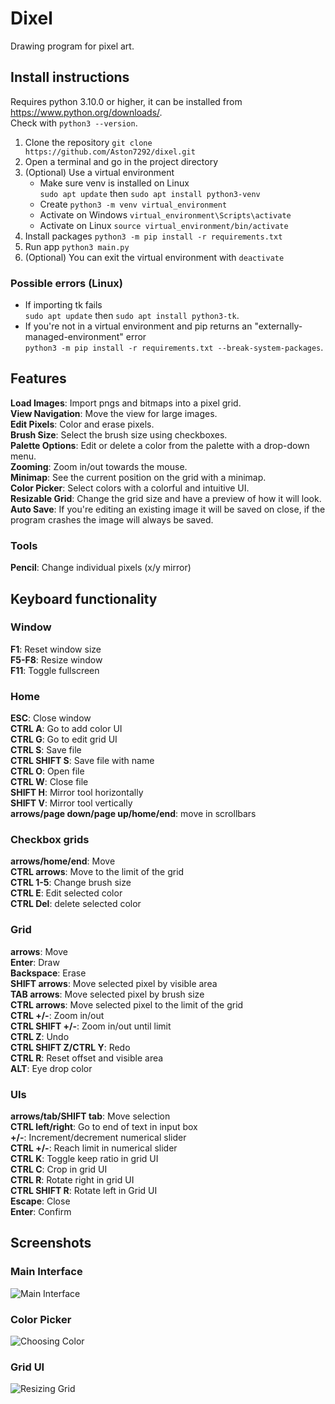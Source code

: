 # Dixel

Drawing program for pixel art.

## Install instructions

Requires python 3.10.0 or higher, it can be installed from <https://www.python.org/downloads/>.\
Check with ```python3 --version```.

1. Clone the repository ```git clone https://github.com/Aston7292/dixel.git```
2. Open a terminal and go in the project directory
3. (Optional) Use a virtual environment
   * Make sure venv is installed on Linux\
   ```sudo apt update``` then ```sudo apt install python3-venv```
   * Create ```python3 -m venv virtual_environment```
   * Activate on Windows ```virtual_environment\Scripts\activate```
   * Activate on Linux ```source virtual_environment/bin/activate```
4. Install packages ```python3 -m pip install -r requirements.txt```
5. Run app ```python3 main.py```
6. (Optional) You can exit the virtual environment with ```deactivate```

### Possible errors (Linux)

* If importing tk fails\
```sudo apt update``` then ```sudo apt install python3-tk```.
* If you're not in a virtual environment and pip returns an "externally-managed-environment" error\
```python3 -m pip install -r requirements.txt --break-system-packages```.

## Features

**Load Images**: Import pngs and bitmaps into a pixel grid.\
**View Navigation**: Move the view for large images.\
**Edit Pixels**: Color and erase pixels.\
**Brush Size**: Select the brush size using checkboxes.\
**Palette Options**: Edit or delete a color from the palette with a drop-down menu.\
**Zooming**: Zoom in/out towards the mouse.\
**Minimap**: See the current position on the grid with a minimap.\
**Color Picker**: Select colors with a colorful and intuitive UI.\
**Resizable Grid**: Change the grid size and have a preview of how it will look.\
**Auto Save**: If you're editing an existing image it will be saved on close,
if the program crashes the image will always be saved.

### Tools

**Pencil**: Change individual pixels (x/y mirror)

## Keyboard functionality

### Window

**F1**: Reset window size\
**F5-F8**: Resize window\
**F11**: Toggle fullscreen

### Home

**ESC**: Close window\
**CTRL A**: Go to add color UI\
**CTRL G**: Go to edit grid UI\
**CTRL S**: Save file\
**CTRL SHIFT S**: Save file with name\
**CTRL O**: Open file\
**CTRL W**: Close file\
**SHIFT H**: Mirror tool horizontally\
**SHIFT V**: Mirror tool vertically\
**arrows/page down/page up/home/end**: move in scrollbars

### Checkbox grids

**arrows/home/end**: Move\
**CTRL arrows**: Move to the limit of the grid\
**CTRL 1-5**: Change brush size\
**CTRL E**: Edit selected color\
**CTRL Del**: delete selected color

### Grid

**arrows**: Move\
**Enter**: Draw\
**Backspace**: Erase\
**SHIFT arrows**: Move selected pixel by visible area\
**TAB arrows**: Move selected pixel by brush size\
**CTRL arrows**: Move selected pixel to the limit of the grid\
**CTRL +/-**: Zoom in/out\
**CTRL SHIFT +/-**: Zoom in/out until limit\
**CTRL Z**: Undo\
**CTRL SHIFT Z/CTRL Y**: Redo\
**CTRL R**: Reset offset and visible area\
**ALT**: Eye drop color

### UIs

**arrows/tab/SHIFT tab**: Move selection\
**CTRL left/right**: Go to end of text in input box\
**+/-**: Increment/decrement numerical slider\
**CTRL +/-**: Reach limit in numerical slider\
**CTRL K**: Toggle keep ratio in grid UI\
**CTRL C**: Crop in grid UI\
**CTRL R**: Rotate right in grid UI\
**CTRL SHIFT R**: Rotate left in Grid UI\
**Escape**: Close\
**Enter**: Confirm

## Screenshots

### Main Interface

![Main Interface](screenshots/main_interface.png)

### Color Picker

![Choosing Color](screenshots/color_ui.png)

### Grid UI

![Resizing Grid](screenshots/grid_ui.png)
